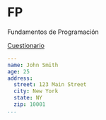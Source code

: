 # FP
Fundamentos de Programación

[Cuestionario](https://forms.office.com/r/Y1cTP2V4tb)

```YAML
---
name: John Smith
age: 25
address:
  street: 123 Main Street
  city: New York
  state: NY
  zip: 10001
...
```
